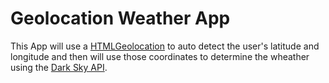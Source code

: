 # Geolocation Weather App

This App will use a [HTMLGeolocation](https://developer.mozilla.org/en-US/docs/Web/API/Geolocation_API)
to auto detect the user's latitude and longitude and then will use those coordinates to determine the
wheather using the [Dark Sky API](https://darksky.net/dev/docs).
